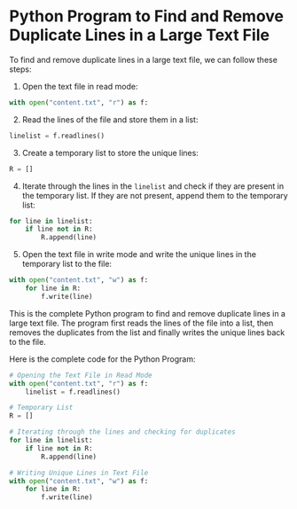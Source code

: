 # Python Program to Find and Remove Duplicate Lines in a Large Text File

To find and remove duplicate lines in a large text file, we can follow these steps:

1.  Open the text file in read mode:
    

```python
with open("content.txt", "r") as f:
```

2.  Read the lines of the file and store them in a list:
    

```python
linelist = f.readlines()
```

3.  Create a temporary list to store the unique lines:
    

```python
R = []
```

4.  Iterate through the lines in the `linelist` and check if they are present in the temporary list. If they are not present, append them to the temporary list:
    

```python
for line in linelist:
    if line not in R:
        R.append(line)
```

5.  Open the text file in write mode and write the unique lines in the temporary list to the file:
    

```python
with open("content.txt", "w") as f:
    for line in R:
        f.write(line)
```

This is the complete Python program to find and remove duplicate lines in a large text file. The program first reads the lines of the file into a list, then removes the duplicates from the list and finally writes the unique lines back to the file.

Here is the complete code for the Python Program:

```python
# Opening the Text File in Read Mode
with open("content.txt", "r") as f:
    linelist = f.readlines()

# Temporary List
R = []

# Iterating through the lines and checking for duplicates
for line in linelist:
    if line not in R:
        R.append(line)    

# Writing Unique Lines in Text File
with open("content.txt", "w") as f:
    for line in R:
        f.write(line)
```